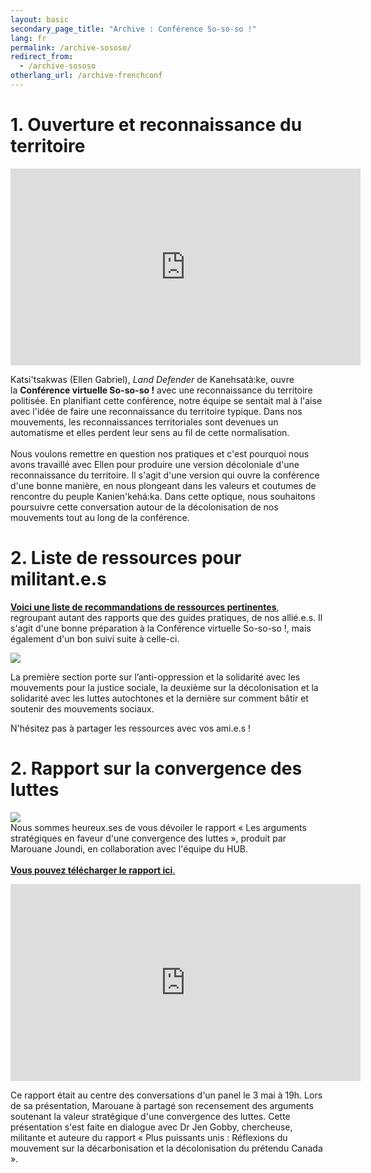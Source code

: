 ```yaml
---
layout: basic
secondary_page_title: "Archive : Conférence So-so-so !"
lang: fr
permalink: /archive-sososo/
redirect_from:
  - /archive-sososo
otherlang_url: /archive-frenchconf
---
```

# 1. Ouverture et reconnaissance du territoire

<iframe width="560" height="315" align="center" src="https://www.youtube.com/embed/5Mm2vDSgXD0" title="YouTube video player" frameborder="0" allow="accelerometer; autoplay; clipboard-write; encrypted-media; gyroscope; picture-in-picture" allowfullscreen></iframe>

Katsi'tsakwas (Ellen Gabriel), *Land Defender* de Kanehsatà:ke, ouvre la **Conférence virtuelle So-so-so !** avec une reconnaissance du territoire politisée. En planifiant cette conférence, notre équipe se sentait mal à l'aise avec l'idée de faire une reconnaissance du territoire typique. Dans nos mouvements, les reconnaissances territoriales sont devenues un automatisme et elles perdent leur sens au fil de cette normalisation.\
\
Nous voulons remettre en question nos pratiques et c'est pourquoi nous avons travaillé avec Ellen pour produire une version décoloniale d'une reconnaissance du territoire. Il s'agit d'une version qui ouvre la conférence d'une bonne manière, en nous plongeant dans les valeurs et coutumes de rencontre du peuple Kanien'kehá:ka. Dans cette optique, nous souhaitons poursuivre cette conversation autour de la décolonisation de nos mouvements tout au long de la conférence.

# 2. Liste de ressources pour militant.e.s

**[Voici une liste de recommandations de ressources pertinentes](https://www.lehub.ca/ressources/)**, regroupant autant des rapports que des guides pratiques, de nos allié.e.s. Il s'agit d'une bonne préparation à la Conférence virtuelle So-so-so !, mais également d'un bon suivi suite à celle-ci.

![](/media/docs-mouvements-fr.png)

La première section porte sur l’anti-oppression et la solidarité avec les mouvements pour la justice sociale, la deuxième sur la décolonisation et la solidarité avec les luttes autochtones et la dernière sur comment bâtir et soutenir des mouvements sociaux. 

N'hésitez pas à partager les ressources avec vos ami.e.s ! 

# 2. Rapport sur la convergence des luttes

[![](https://ci6.googleusercontent.com/proxy/49dnmta6YBNi-fjl8SrdAokVEB0MKCV2-qv70y3UVzX6QkAKlo69LLRm_IzUmkzI6v-qOuTqkVKkYp8oY4On-Kt7YqDPmcHHgu7laSIuq_WA44lBtlv5J5SIqZYYr9RqePd3X76woXFPy08xY64QzTC8ZKNoGg=s0-d-e1-ft#https://mcusercontent.com/6da6ef9a2de17cfdceb029edc/images/2d48b1d3-ad06-46d8-830b-2da5990212ed.png)](https://www.lehub.ca/media/rapportconvergencedesluttes.pdf)\
Nous sommes heureux.ses de vous dévoiler le rapport « Les arguments stratégiques en faveur d'une convergence des luttes », produit par Marouane Joundi, en collaboration avec l'équipe du HUB. \
\
[**Vous pouvez télécharger le rapport ici**.](https://www.lehub.ca/media/rapportconvergencedesluttes.pdf)

<iframe width="560" height="315" src="https://www.youtube.com/embed/HdLzJuuu12o" title="YouTube video player" frameborder="0" allow="accelerometer; autoplay; clipboard-write; encrypted-media; gyroscope; picture-in-picture" allowfullscreen></iframe>

Ce rapport était au centre des conversations d'un panel le 3 mai à 19h. Lors de sa présentation, Marouane à partagé son recensement des arguments soutenant la valeur stratégique d'une convergence des luttes. Cette présentation s'est faite en dialogue avec Dr Jen Gobby, chercheuse, militante et auteure du rapport « Plus puissants unis : Réflexions du mouvement sur la décarbonisation et la décolonisation du prétendu Canada ».